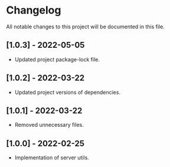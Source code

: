 # Changelog
All notable changes to this project will be documented in this file.

## [1.0.3] - 2022-05-05
- Updated project package-lock file.
## [1.0.2] - 2022-03-22
- Updated project versions of dependencies.
## [1.0.1] - 2022-03-22
- Removed unnecessary files.
## [1.0.0] - 2022-02-25
- Implementation of server utils.
